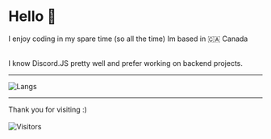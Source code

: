 # Hello 👋

I enjoy coding in my spare time (so all the time) Im based in 🇨🇦 Canada</br></br>

I know Discord.JS pretty well and prefer working on backend projects.</br>

***
![Langs](https://github-readme-stats.vercel.app/api/top-langs/?username=Dankyss&theme=github_dark)<br/>
***

Thank you for visiting :)<br/><br/>
![Visitors](https://visitor-badge.glitch.me/badge?page_id=Dankyss.Dankyss)
